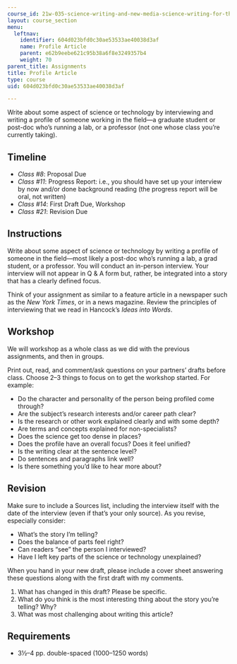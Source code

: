 ```yaml
---
course_id: 21w-035-science-writing-and-new-media-science-writing-for-the-public-spring-2018
layout: course_section
menu:
  leftnav:
    identifier: 604d023bfd0c30ae53533ae40038d3af
    name: Profile Article
    parent: e62b9eebe621c95b38a6f8e3249357b4
    weight: 70
parent_title: Assignments
title: Profile Article
type: course
uid: 604d023bfd0c30ae53533ae40038d3af

---
```


Write about some aspect of science or technology by interviewing and writing a profile of someone working in the field—a graduate student or post-doc who’s running a lab, or a professor (not one whose class you’re currently taking).

Timeline
--------

*   _Class #8_: Proposal Due
*   _Class #11_: Progress Report: i.e., you should have set up your interview by now and/or done background reading (the progress report will be oral, not written)
*   _Class #14_: First Draft Due, Workshop
*   _Class #21_: Revision Due

Instructions
------------

Write about some aspect of science or technology by writing a profile of someone in the field—most likely a post-doc who’s running a lab, a grad student, or a professor. You will conduct an in-person interview. Your interview will not appear in Q & A form but, rather, be integrated into a story that has a clearly defined focus.

Think of your assignment as similar to a feature article in a newspaper such as the _New York Times_, or in a news magazine. Review the principles of interviewing that we read in Hancock’s _Ideas into Words_.

Workshop
--------

We will workshop as a whole class as we did with the previous assignments, and then in groups.

Print out, read, and comment/ask questions on your partners’ drafts before class. Choose 2–3 things to focus on to get the workshop started. For example:

*   Do the character and personality of the person being profiled come through?
*   Are the subject’s research interests and/or career path clear?
*   Is the research or other work explained clearly and with some depth?
*   Are terms and concepts explained for non-specialists?
*   Does the science get too dense in places?
*   Does the profile have an overall focus? Does it feel unified?
*   Is the writing clear at the sentence level?
*   Do sentences and paragraphs link well?
*   Is there something you’d like to hear more about?

Revision
--------

Make sure to include a Sources list, including the interview itself with the date of the interview (even if that’s your only source). As you revise, especially consider:

*   What’s the story I’m telling?
*   Does the balance of parts feel right?
*   Can readers “see” the person I interviewed?
*   Have I left key parts of the science or technology unexplained?

When you hand in your new draft, please include a cover sheet answering these questions along with the first draft with my comments.

1.  What has changed in this draft? Please be specific.
2.  What do you think is the most interesting thing about the story you’re telling? Why?
3.  What was most challenging about writing this article?

Requirements
------------

*   3½–4 pp. double-spaced (1000–1250 words)
